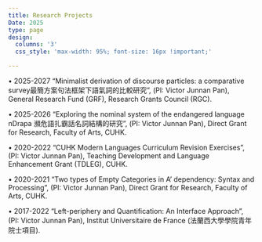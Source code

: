 ```yaml
---
title: Research Projects
Date: 2025
type: page
design: 
  columns: '3' 
  css_style: 'max-width: 95%; font-size: 16px !important;'

---
```

• 2025-2027 “Minimalist derivation of discourse particles: a comparative survey最簡方案句法框架下語氣詞的比較研究”, (PI: Victor Junnan Pan), General Research Fund (GRF), Research Grants Council (RGC).

• 2025-2026 “Exploring the nominal system of the endangered language nDrapa 瀕危語扎霸話名詞結構的研究”, (PI: Victor Junnan Pan), Direct Grant for Research, Faculty of Arts, CUHK.

• 2020-2022 “CUHK Modern Languages Curriculum Revision Exercises”, (PI: Victor Junnan Pan), Teaching Development and Language Enhancement Grant (TDLEG), CUHK.

• 2020-2021 “Two types of Empty Categories in A’ dependency: Syntax and Processing”, (PI: Victor Junnan Pan), Direct Grant for Research, Faculty of Arts, CUHK.

• 2017-2022 “Left-periphery and Quantification: An Interface Approach”, (PI: Victor Junnan Pan), Institut Universitaire de France (法蘭西大學學院青年院士項目).
